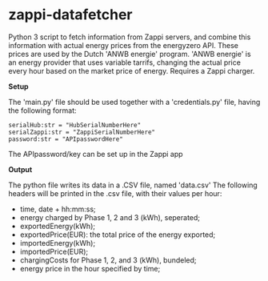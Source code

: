 # zappi-datafetcher
Python 3 script to fetch information from Zappi servers, and combine this information with actual energy prices from the energyzero API. These prices are used by the Dutch 'ANWB energie' program. 'ANWB energie' is an energy provider that uses variable tarrifs, changing the actual price every hour based on the market price of energy.
Requires a Zappi charger.

**Setup**

The 'main.py' file should be used together with a 'credentials.py' file, having the following format:
```
serialHub:str = "HubSerialNumberHere"
serialZappi:str = "ZappiSerialNumberHere" 
password:str = "APIpasswordHere"
```
The APIpassword/key can be set up in the Zappi app

**Output**

The python file writes its data in a .CSV file, named 'data.csv'
The following headers will be printed in the .csv file, with their values per hour:
- time, date + hh:mm:ss;
- energy charged by Phase 1, 2 and 3 (kWh), seperated;
- exportedEnergy(kWh);
- exportedPrice(EUR): the total price of the energy exported;
- importedEnergy(kWh);
- importedPrice(EUR);	
- chargingCosts for Phase 1, 2, and 3 (kWh), bundeled;	
- energy price in the hour specified by time;

